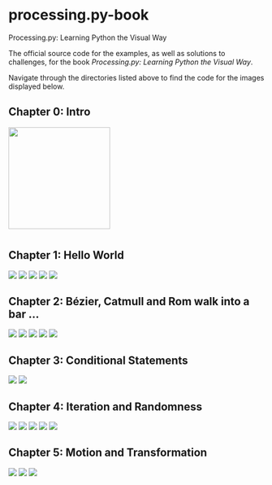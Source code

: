 # processing.py-book
Processing.py: Learning Python the Visual Way

The official source code for the examples, as well as solutions to challenges, for the book *Processing.py: Learning Python the Visual Way*.

Navigate through the directories listed above to find the code for the images displayed below.

## Chapter 0: Intro

<img src="img/ch0-digital_aquatics.png" style="height: 200px; padding: 0 10px 10px 0;" />

## Chapter 1: Hello World

![](img/ch1-disk_space_analyzer.png)
![](img/ch1-hello_world.png)
![](img/ch1-primitives_2d.png)
![](img/ch1-rainbow.png)
![](img/ch1-variables.png)

## Chapter 2: Bézier, Catmull and Rom walk into a bar ...

![](img/ch2-curves.png)
![](img/ch2-python_logo.png)
![](img/ch2-strings.png)
![](img/ch2-typography.png)
![](img/ch2-vertices.png)

## Chapter 3: Conditional Statements

![](img/ch3-conditional_statements.png)
![](img/ch3-four_square.png)

## Chapter 4: Iteration and Randomness

![](img/ch4-concentric_circles.png)
![](img/ch4-for_loop.png)
![](img/ch4-for_loop_patterns.png)
![](img/ch4-random_functions.png)
![](img/ch4-truchet_tiles.png)

## Chapter 5: Motion and Transformation

![](img/ch5-dvd_screensaver.png)
![](img/ch5-global_variables.png)
![](img/ch5-perceiving_motion.png)
